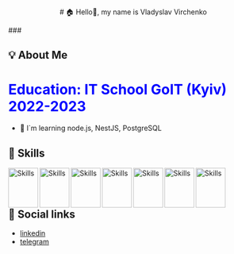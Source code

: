 
<p align="center"># 🏠 Hello👋, my name is Vladyslav Virchenko</p>
### 



## 💡 About Me
<h1 style="color: rgb(0, 0, 255);">Education: IT School GoIT (Kyiv) 2022-2023</h1>


- 📖 I`m learning node.js, NestJS, PostgreSQL



## 🔨 Skills
 
<img src="https://cdn.jsdelivr.net/gh/devicons/devicon/icons/nodejs/nodejs-original.svg" alt="Skills" align="left" width="60" height="80"/>  
<img src="https://cdn.jsdelivr.net/gh/devicons/devicon/icons/nestjs/nestjs-plain.svg" alt="Skills" align="left" width="60" height="80"/>  
<img src="https://cdn.jsdelivr.net/gh/devicons/devicon/icons/postgresql/postgresql-original.svg" alt="Skills" align="left" width="60" height="80"/>  
<img src="https://cdn.jsdelivr.net/gh/devicons/devicon/icons/jest/jest-plain.svg" alt="Skills" align="left" width="60" height="80"/>  
<img src="https://cdn.jsdelivr.net/gh/devicons/devicon/icons/github/github-original.svg" alt="Skills" align="left" width="60" height="80"/>  
<img src="https://cdn.jsdelivr.net/gh/devicons/devicon/icons/trello/trello-plain.svg" alt="Skills" align="left" width="60" height="80"/>  
<img src="https://cdn.jsdelivr.net/gh/devicons/devicon/icons/vscode/vscode-original.svg" alt="Skills" align="left" width="60" height="80"/> 

<br><br><br>

## 📰 Social links
 - [linkedin](https://www.linkedin.com/in/vlad-virchenko/)
 - [telegram](https://t.me/virchenko_vlad)



